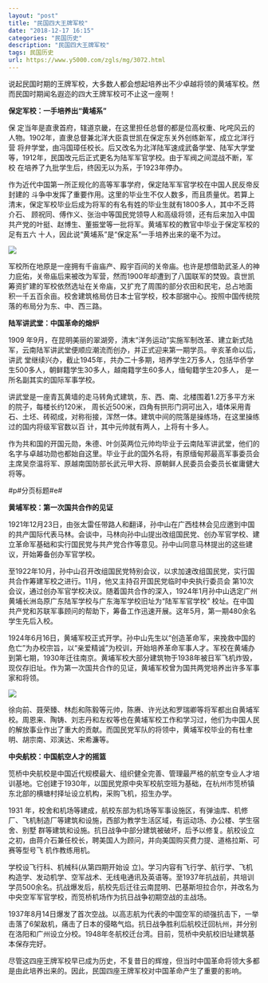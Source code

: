 ```yaml
---
layout: "post"
title: "民国四大王牌军校"
date: "2018-12-17 16:15"
categories: "民国历史"
description: "民国四大王牌军校"
tags: 民国历史
url: https://www.y5000.com/zgls/mg/3072.html
---
```






说起民国时期的王牌军校，大多数人都会想起培养出不少卓越将领的黄埔军校。然而民国时期闻名遐迩的四大王牌军校可不止这一座啊！

**保定军校：一手培养出“黄埔系”**

保 定当年是直隶首府，辖道京畿，在这里担任总督的都是位高权重、叱咤风云的人物。1902年，直隶总督兼北洋大臣袁世凯在保定东关外创练新军，成立北洋行营
将弁学堂，由冯国璋任校长。后又改名为北洋陆军速成武备学堂、陆军大学堂等，1912年，民国改元后正式更名为陆军军官学校。由于军阀之间混战不断，军校
在培养了九批学生后，终因无以为系，于1923年停办。

作为近代中国第一所正规化的高等军事学府，保定陆军军官学校在中国人民反帝反封建的
斗争中发挥了重要作用。这里的毕业生不仅人数多，而且质量优。若算上清末，保定军校毕业后成为将军的有名有姓的毕业生就有1800多人，其中不乏蒋介石、
顾祝同、傅作义、张治中等国民党领导人和高级将领，还有后来加入中国共产党的叶挺、赵博生、董振堂等一批将军。黄埔军校的教官中毕业于保定军校的足有五六
十人，因此说“黄埔系”是“保定系”一手培养出来的毫不为过。

![](https://img.y5000.com/uploads/allimg/160903/5-160Z3163100405.jpg)

军校所在地原是一座拥有千亩庙产、殿宇百间的关帝庙。也许是想借助武圣人的神
力庇佑，关帝庙后来被改为军营，然而1900年却遭到了八国联军的焚毁。袁世凯筹资扩建的军校依然选址在关帝庙，又扩充了周围的部分农田和民宅，总占地面
积一千五百余亩。校舍建筑格局仿日本士官学校，校本部据中心。按照中国传统院落的布局分为东、中、西三路。

**陆军讲武堂：中国革命的熔炉**

1909 年9月，在昆明美丽的翠湖旁，清末“洋务运动”实施军制改革、建立新式陆军，云南陆军讲武堂便顺应潮流而创办，并正式迎来第一期学员。辛亥革命以后，讲武
堂继续兴办，截止1945年，共办二十多期，培养学生2万多人，包括华侨学生500多人，朝鲜籍学生30多人，越南籍学生60多人，缅甸籍学生20多人，
是一所名副其实的国际军事学校。

讲武堂是一座青瓦黄墙的走马转角式建筑，东、西、南、北楼围着1.2万多平方米的院子，每楼长约120米，
周长近500米，四角有拱形门洞可出入，墙体采用青石、土坯、砖砌成，对称衔接，浑然一体。建筑中间的院落是操练场，在这里操练过的国内将级军官数以百
计，其中元帅就有两人，上将有十多人。

作为共和国的开国元勋，朱德、叶剑英两位元帅均毕业于云南陆军讲武堂，他们的名字与卓越功勋也都始自这里。毕业于此的国外名将，有原缅甸邦最高军事委员会主席吴奈温将军、原越南国防部长武元甲大将、原朝鲜人民委员会委员长崔庸健大将等。

#p#分页标题#e#

**黄埔军校：第一次国共合作的见证**

1921年12月23日，由张太雷任带路人和翻译，孙中山在广西桂林会见应邀到中国的共产国际代表马林。会谈中，马林向孙中山提出改组国民党、创办军官学校、建立革命军基础和实行国民党与共产党合作等意见。孙中山同意马林提出的这些建议，开始筹备创办军官学校。

至1922年10月，孙中山召开改组国民党特别会议，以求加速改组国民党，实行国共合作筹建军校之进行。11月，他又主持召开国民党临时中央执行委员会
第10次会议，通过创办军官学校决议。随着国共合作的深入，1924年1月孙中山选定广州黄埔长洲岛原广东陆军学校与广东海军学校旧址为“陆军军官学校”
校址。在中国共产党和苏联军事顾问的帮助下，筹备工作迅速开展。这年5月，第一期480余名学生先后入校。

1924年6月16日，黄埔军校正式开学。孙中山先生以“创造革命军，来挽救中国的危亡”为办校宗旨，以“亲爱精诚”为校训，开始培养革命军事人才。军校在黄埔办到第七期，1930年迁往南京。黄埔军校大部分建筑物于1938年被日军飞机炸毁，现仅存旧址。作为第一次国共合作的见证，黄埔军校曾为国共两党培养出许多军事家和将领。

![](https://img.y5000.com/uploads/allimg/160903/5-160Z316324Q16.jpg)

徐向前、聂荣臻、林彪和陈毅等元帅，陈赓、许光达和罗瑞卿等将军都出自黄埔军校。周恩来、陶铸、刘志丹和左权等也在黄埔军校工作和学习过，他们为中国人民的解放事业作出了重大的贡献。而国民党军队的将领中，黄埔军校毕业的有杜聿明、胡宗南、邓演达、宋希濂等。

**中央航校：中国航空人才的摇篮**

笕桥中央航校是中国近代规模最大、组织健全完善、管理最严格的航空专业人才培训基地。它创建于1930年，以国民党原中央军校航空班为基础，在杭州市笕桥镇东北部的横塘村择址设立机构，采购飞机，招生办学。

1931 年，校舍和机场等建成，航校东部为机场等军事设施区，有弹油库、机修厂、飞机制造厂等建筑和设施，西部为教学生活区域，有运动场、办公楼、学生宿舍、别墅
群等建筑和设施。抗日战争中部分建筑被破坏，后予以修复。航校设立之初，由蒋介石兼任校长，聘美国人为顾问，并向美国购买费力提、道格拉斯、可赛等型号飞
机作教练用机。

学校设飞行科、机械科(从第四期开始设
立)。学习内容有飞行学、航行学、飞机构造学、发动机学、空军战术、无线电通讯及英语等。至1937年抗战前，共培训学员500余名。抗战爆发后，航校先后迁往云南昆明、巴基斯坦拉合尔，并改名为中央空军军官学校，而笕桥机场作为抗日战争初期空战的主战场。

1937年8月14日爆发了首次空战。以高志航为代表的中国空军的顽强抗击下，一举击落了6架敌机，痛击了日本的侵略气焰。抗日战争胜利后航校迁回杭州，并分别在洛阳和广州设立分校。1948年冬航校迁台湾。目前，笕桥中央航校旧址建筑基本保存完好。

尽管这四座王牌军校早已成为历史，不复昔日的辉煌，但当时中国革命将领大多都是由此培养出来的。因此，民国四座王牌军校对中国革命产生了重要的影响。
